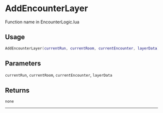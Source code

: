 # AddEncounterLayer
Function name in EncounterLogic.lua
## Usage
```lua
AddEncounterLayer(currentRun, currentRoom, currentEncounter, layerData)
```
## Parameters
`currentRun`, `currentRoom`, `currentEncounter`, `layerData`
## Returns
`none`

---